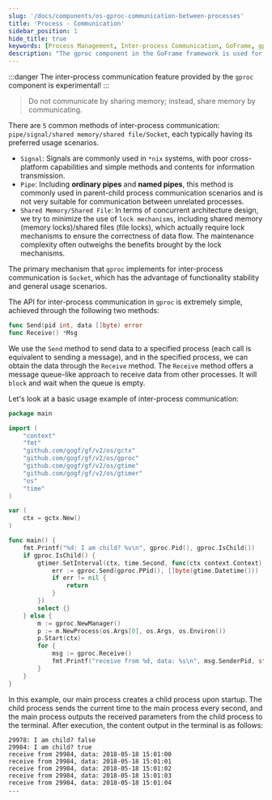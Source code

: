 ```yaml
---
slug: '/docs/components/os-gproc-communication-between-processes'
title: 'Process - Communication'
sidebar_position: 1
hide_title: true
keywords: [Process Management, Inter-process Communication, GoFrame, gproc, Socket Communication, Shared Memory, Signal, Pipeline, Shared File, GoFrame Framework]
description: "The gproc component in the GoFrame framework is used for the mechanism of inter-process communication, including common inter-process communication methods such as signals, pipelines, shared memory, etc. It emphasizes that gproc implements a stable and general inter-process communication method through Socket, and explains basic usage examples of message transmission using the Send and Receive methods."
---
```

:::danger
The inter-process communication feature provided by the `gproc` component is experimental!
:::
> Do not communicate by sharing memory; instead, share memory by communicating.

There are `5` common methods of inter-process communication: `pipe/signal/shared memory/shared file/Socket`, each typically having its preferred usage scenarios.

- `Signal`: Signals are commonly used in `*nix` systems, with poor cross-platform capabilities and simple methods and contents for information transmission.
- `Pipe`: Including **ordinary pipes** and **named pipes**, this method is commonly used in parent-child process communication scenarios and is not very suitable for communication between unrelated processes.
- `Shared Memory/Shared File`: In terms of concurrent architecture design, we try to minimize the use of `lock mechanisms`, including shared memory (memory locks)/shared files (file locks), which actually require lock mechanisms to ensure the correctness of data flow. The maintenance complexity often outweighs the benefits brought by the lock mechanisms.

The primary mechanism that `gproc` implements for inter-process communication is `Socket`, which has the advantage of functionality stability and general usage scenarios.

The API for inter-process communication in `gproc` is extremely simple, achieved through the following two methods:

```go
func Send(pid int, data []byte) error
func Receive() *Msg
```

We use the `Send` method to send data to a specified process (each call is equivalent to sending a message), and in the specified process, we can obtain the data through the `Receive` method. The `Receive` method offers a message queue-like approach to receive data from other processes. It will `block` and wait when the queue is empty.

Let's look at a basic usage example of inter-process communication:

```go
package main

import (
    "context"
    "fmt"
    "github.com/gogf/gf/v2/os/gctx"
    "github.com/gogf/gf/v2/os/gproc"
    "github.com/gogf/gf/v2/os/gtime"
    "github.com/gogf/gf/v2/os/gtimer"
    "os"
    "time"
)

var (
    ctx = gctx.New()
)

func main() {
    fmt.Printf("%d: I am child? %v\n", gproc.Pid(), gproc.IsChild())
    if gproc.IsChild() {
        gtimer.SetInterval(ctx, time.Second, func(ctx context.Context) {
            err := gproc.Send(gproc.PPid(), []byte(gtime.Datetime()))
            if err != nil {
                return
            }
        })
        select {}
    } else {
        m := gproc.NewManager()
        p := m.NewProcess(os.Args[0], os.Args, os.Environ())
        p.Start(ctx)
        for {
            msg := gproc.Receive()
            fmt.Printf("receive from %d, data: %s\n", msg.SenderPid, string(msg.Data))
        }
    }
}
```

In this example, our main process creates a child process upon startup. The child process sends the current time to the main process every second, and the main process outputs the received parameters from the child process to the terminal. After execution, the content output in the terminal is as follows:

```
29978: I am child? false
29984: I am child? true
receive from 29984, data: 2018-05-18 15:01:00
receive from 29984, data: 2018-05-18 15:01:01
receive from 29984, data: 2018-05-18 15:01:02
receive from 29984, data: 2018-05-18 15:01:03
receive from 29984, data: 2018-05-18 15:01:04
...
```